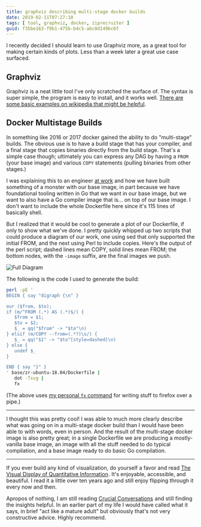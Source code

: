 ```yaml
---
title: graphviz describing multi-stage docker builds
date: 2019-02-11T07:27:10
tags: [ tool, graphviz, docker, ziprecruiter ]
guid: f35be163-f9b1-475b-b4c5-abc0d149bc6f
---
```

I recently decided I should learn to use Graphviz more, as a great tool for
making certain kinds of plots.  Less than a week later a great use case
surfaced.

<!--more-->

## Graphviz

Graphviz is a neat little tool I've only scratched the surface of.  The syntax
is super simple, the program is easy to install, and it works well.  [There are
some basic examples on
wikipedia that might be helpful](https://en.wikipedia.org/wiki/DOT_(graph_description_language)#Syntax).

## Docker Multistage Builds

In something like 2016 or 2017 docker gained the ability to do "multi-stage"
builds.  The obvious use is to have a build stage that has your compiler, and a
final stage that copies binaries directly from the build stage.  That's a simple
case though; ultimately you can express any DAG by having a `FROM` (your base
image) and various `COPY` statements (pulling binaries from other stages.)

I was explaining this to an engineer [at
work](https://www.ziprecruiter.com/hiring/technology) and how we have built
something of a monster with our base image, in part because we have foundational
tooling written in Go that we want in our base image, but we want to also have a
Go compiler image that is... on top of our base image.  I don't want to include
the whole Dockerfile here since it's 115 lines of basically shell.

But I realized that it would be cool to generate a plot of our Dockerfile, if
only to show what we've done.  I pretty quickly whipped up two scripts that
could produce a diagram of our work, one using sed that only supported the
initial FROM, and the next using Perl to include copies.  Here's the output of
the perl script; dashed lines mean COPY, solid lines mean FROM; the bottom
nodes, with the `-image` suffix, are the final images we push.

![Full Diagram](/static/img/base-full.svg)

The following is the code I used to generate the build:

``` bash
perl -pE '
BEGIN { say "digraph {\n" }

our ($from, $to);
if (m/^FROM (.*) AS (.*)$/) {
   $from = $1;
   $to = $2;
   $_ = qq("$from" -> "$to"\n)
} elsif (m/COPY --from=(.*?)\s/) {
   $_ = qq("$1" -> "$to"[style=dashed]\n)
} else {
   undef $_
}

END { say "}" } 
' base/zr-ubuntu-18.04/Dockerfile |
   dot -Tsvg |
   fx
```

(The above uses [my personal `fx` command][fx] for writing stuff to firefox over
a pipe.)

[fx]: https://github.com/frioux/dotfiles/blob/aa0efc2d9ff318d4cb5e29d3cc54d62cfdb112a7/bin/fx

---

I thought this was pretty cool!  I was able to much more clearly describe what
was going on in a multi-stage docker build than I would have been able to with
words, even in person.  And the result of the multi-stage docker image is also
pretty great; in a single Dockerfile we are producing a mostly-vanilla base
image, an image with all the stuff needed to do typical compilation, and a base
image ready to do basic Go compilation.

---

If you ever build any kind of visualization, do yourself a favor and read
<a target="_blank" href="https://www.amazon.com/gp/product/0961392142/ref=as_li_tl?ie=UTF8&camp=1789&creative=9325&creativeASIN=0961392142&linkCode=as2&tag=afoolishmanif-20&linkId=706fb3325d5cd8df33c3e3852006b5df">The Visual Display of Quantitative Information</a><img src="//ir-na.amazon-adsystem.com/e/ir?t=afoolishmanif-20&l=am2&o=1&a=0961392142" width="1" height="1" border="0" alt="" style="border:none !important; margin:0px !important;" />.
It's enjoyable, accessible, and beautiful.  I read it a little over ten years
ago and still enjoy flipping through it every now and then.

Apropos of nothing, I am still reading
<a target="_blank" href="https://www.amazon.com/gp/product/0071771328/ref=as_li_tl?ie=UTF8&camp=1789&creative=9325&creativeASIN=0071771328&linkCode=as2&tag=afoolishmanif-20&linkId=5d865703c4ccd968b719374515836e02">Crucial Conversations</a><img src="//ir-na.amazon-adsystem.com/e/ir?t=afoolishmanif-20&l=am2&o=1&a=0071771328" width="1" height="1" border="0" alt="" style="border:none !important; margin:0px !important;" />
and still finding the insights helpful.  In an earlier part of my life I would
have called what it says, in brief "act like a mature adult" but obviously
that's not very constructive advice.  Highly recommend.
